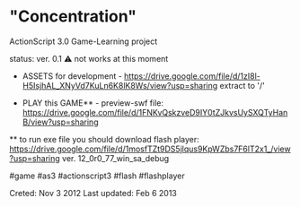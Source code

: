 # "Concentration"
ActionScript 3.0 Game-Learning project

status: ver. 0.1 
⚠ not works at this moment

- ASSETS for development -
https://drive.google.com/file/d/1zI8l-H5IsjhAL_XNyVd7KuLn6K8lK8Ws/view?usp=sharing
extract to '/'

- PLAY this GAME** - 
preview-swf file: https://drive.google.com/file/d/1FNKvQskzveD9IY0tZJkvsUySXQTyHanB/view?usp=sharing

** to run exe file you should download flash player:
https://drive.google.com/file/d/1mosfTZt9DS5jlqus9KpWZbs7F6lT2x1_/view?usp=sharing
ver. 12_0r0_77_win_sa_debug

#game #as3 #actionscript3 #flash #flashplayer

Creted: Nov 3 2012
Last updated: Feb 6 2013
